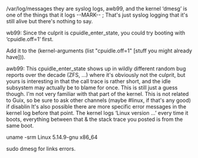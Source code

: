 



/var/log/messages
they are syslog logs, awb99, and the kernel ‘dmesg’ is one of the things that it logs
--MARK-- ;   That's just syslog logging that it's still alive but there's nothing to say.

wb99: Since the culprit is cpuidle_enter_state, you could try booting with ‘cpuidle.off=1’ first.

Add it to the (kernel-arguments (list "cpuidle.off=1" [stuff you might already have])).

awb99: This cpuidle_enter_state shows up in wildly different random bug reports over the decade (ZFS, …) where it's obviously not the culprit, but yours is interesting in that the call trace is rather short, and the idle subsystem may actually be to blame for once.  This is still just a guess though.  I'm not very familiar with that part of the kernel.  This is not related to Guix, so be sure to ask other channels (maybe #linux, if that's any good) if disablin It's also possible there are more specific error messages in the kernel log before that point.  The kernel logs ‘Linux version …’ every time it boots, everything between that & the stack trace you posted is from the same boot.

uname -srm
Linux 5.14.9-gnu x86_64



sudo dmesg
for links errors.